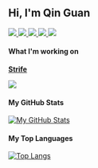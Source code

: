 ## Hi, I'm Qin Guan

<p>
  <a href="https://qinguan.vercel.app">
    <img src="https://img.shields.io/badge/site-qinguan.vercel.app-blue?style=for-the-badge"/>
  </a>
  <a href="https://www.linkedin.com/in/qin-guan/">
    <img src="https://img.shields.io/badge/linkedin-qin--guan-blue?style=for-the-badge"/>
  </a>
  <a href="mailto:qin-guan@outlook.com">
    <img src="https://img.shields.io/badge/email-qin--guan@outlook.com-blueviolet?style=for-the-badge"/>
  </a>
  <a href="https://gitlab.com/qinguan2004">
    <img src="https://img.shields.io/badge/gitlab-qinguan2004-orange?style=for-the-badge"/>
  </a>
  <a href="https://outsideapp.co">
    <img src="https://img.shields.io/badge/work-outside technologies-00bfa5?style=for-the-badge"/>
  </a>
</p>

#### What I'm working on

**[Strife](https://dev.azure.com/StrifeTechnologies/Strife)**

<a href="https://github.com/sst-inc/openhouse2020">
  <img align="center" src="https://github-readme-stats.vercel.app/api/pin/?username=sst-inc&repo=openhouse2020" />
</a>

#### My GitHub Stats

[![My GitHub Stats](https://github-readme-stats.vercel.app/api?username=qin-guan&count_private=true&show_icons=true)](https://github.com/anuraghazra/github-readme-stats)

#### My Top Languages 

[![Top Langs](https://github-readme-stats.vercel.app/api/top-langs/?username=qin-guan)](https://github.com/anuraghazra/github-readme-stats)
